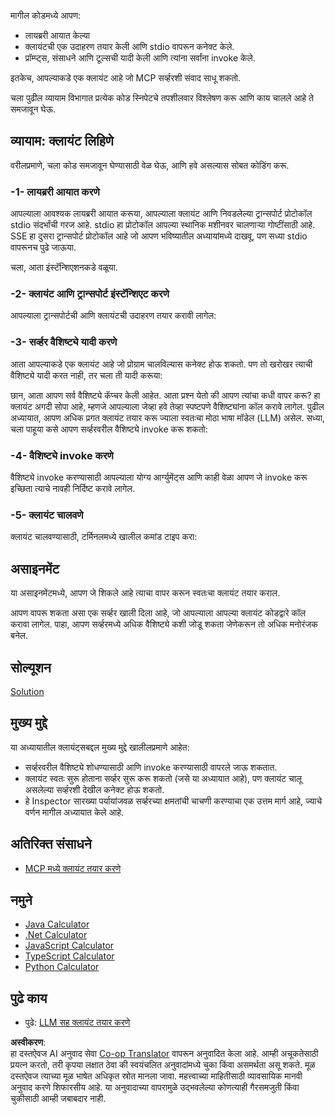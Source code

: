 <!--
CO_OP_TRANSLATOR_METADATA:
{
  "original_hash": "2342baa570312086fc19edcf41320250",
  "translation_date": "2025-06-17T15:33:23+00:00",
  "source_file": "03-GettingStarted/02-client/README.md",
  "language_code": "mr"
}
-->
मागील कोडमध्ये आपण:

- लायब्ररी आयात केल्या
- क्लायंटची एक उदाहरण तयार केली आणि stdio वापरून कनेक्ट केले.
- प्रॉम्प्ट्स, संसाधने आणि टूल्सची यादी केली आणि त्यांना सर्वांना invoke केले.

इतकेच, आपल्याकडे एक क्लायंट आहे जो MCP सर्व्हरशी संवाद साधू शकतो.

चला पुढील व्यायाम विभागात प्रत्येक कोड स्निपेटचे तपशीलवार विश्लेषण करू आणि काय चालले आहे ते समजावून घेऊ.

## व्यायाम: क्लायंट लिहिणे

वरीलप्रमाणे, चला कोड समजावून घेण्यासाठी वेळ घेऊ, आणि हवे असल्यास सोबत कोडिंग करू.

### -1- लायब्ररी आयात करणे

आपल्याला आवश्यक लायब्ररी आयात करूया, आपल्याला क्लायंट आणि निवडलेल्या ट्रान्सपोर्ट प्रोटोकॉल stdio संदर्भांची गरज आहे. stdio हा प्रोटोकॉल आपल्या स्थानिक मशीनवर चालणाऱ्या गोष्टींसाठी आहे. SSE हा दुसरा ट्रान्सपोर्ट प्रोटोकॉल आहे जो आपण भविष्यातील अध्यायांमध्ये दाखवू, पण सध्या stdio वापरूनच पुढे जाऊया.

चला, आता इंस्टॅन्शिएशनकडे वळूया.

### -2- क्लायंट आणि ट्रान्सपोर्ट इंस्टॅन्शिएट करणे

आपल्याला ट्रान्सपोर्टची आणि क्लायंटची उदाहरण तयार करावी लागेल:

### -3- सर्व्हर वैशिष्ट्ये यादी करणे

आता आपल्याकडे एक क्लायंट आहे जो प्रोग्राम चालविल्यास कनेक्ट होऊ शकतो. पण तो खरोखर त्याची वैशिष्ट्ये यादी करत नाही, तर चला ती यादी करूया:

छान, आता आपण सर्व वैशिष्ट्ये कॅप्चर केली आहेत. आता प्रश्न येतो की आपण त्यांचा कधी वापर करू? हा क्लायंट अगदी सोपा आहे, म्हणजे आपल्याला जेव्हा हवे तेव्हा स्पष्टपणे वैशिष्ट्यांना कॉल करावे लागेल. पुढील अध्यायात, आपण अधिक प्रगत क्लायंट तयार करू ज्याला स्वतःचा मोठा भाषा मॉडेल (LLM) असेल. सध्या, चला पाहूया कसे आपण सर्व्हरवरील वैशिष्ट्ये invoke करू शकतो:

### -4- वैशिष्ट्ये invoke करणे

वैशिष्ट्ये invoke करण्यासाठी आपल्याला योग्य आर्ग्युमेंट्स आणि काही वेळा आपण जे invoke करू इच्छिता त्याचे नावही निर्दिष्ट करावे लागेल.

### -5- क्लायंट चालवणे

क्लायंट चालवण्यासाठी, टर्मिनलमध्ये खालील कमांड टाइप करा:

## असाइनमेंट

या असाइनमेंटमध्ये, आपण जे शिकले आहे त्याचा वापर करून स्वतःचा क्लायंट तयार कराल.

आपण वापरू शकता असा एक सर्व्हर खाली दिला आहे, जो आपल्याला आपल्या क्लायंट कोडद्वारे कॉल करावा लागेल. पाहा, आपण सर्व्हरमध्ये अधिक वैशिष्ट्ये कशी जोडू शकता जेणेकरून तो अधिक मनोरंजक बनेल.

## सोल्यूशन

[Solution](./solution/README.md)

## मुख्य मुद्दे

या अध्यायातील क्लायंट्सबद्दल मुख्य मुद्दे खालीलप्रमाणे आहेत:

- सर्व्हरवरील वैशिष्ट्ये शोधण्यासाठी आणि invoke करण्यासाठी वापरले जाऊ शकतात.
- क्लायंट स्वतः सुरू होताना सर्व्हर सुरू करू शकतो (जसे या अध्यायात आहे), पण क्लायंट चालू असलेल्या सर्व्हरशी देखील कनेक्ट होऊ शकतो.
- हे Inspector सारख्या पर्यायांजवळ सर्व्हरच्या क्षमतांची चाचणी करण्याचा एक उत्तम मार्ग आहे, ज्याचे वर्णन मागील अध्यायात केले आहे.

## अतिरिक्त संसाधने

- [MCP मध्ये क्लायंट तयार करणे](https://modelcontextprotocol.io/quickstart/client)

## नमुने

- [Java Calculator](../samples/java/calculator/README.md)
- [.Net Calculator](../../../../03-GettingStarted/samples/csharp)
- [JavaScript Calculator](../samples/javascript/README.md)
- [TypeScript Calculator](../samples/typescript/README.md)
- [Python Calculator](../../../../03-GettingStarted/samples/python)

## पुढे काय

- पुढे: [LLM सह क्लायंट तयार करणे](/03-GettingStarted/03-llm-client/README.md)

**अस्वीकरण**:  
हा दस्तऐवज AI अनुवाद सेवा [Co-op Translator](https://github.com/Azure/co-op-translator) वापरून अनुवादित केला आहे. आम्ही अचूकतेसाठी प्रयत्न करतो, तरी कृपया लक्षात ठेवा की स्वयंचलित अनुवादांमध्ये चुका किंवा असमर्थता असू शकते. मूळ दस्तऐवज त्याच्या मूळ भाषेत अधिकृत स्रोत मानला जावा. महत्त्वाच्या माहितीसाठी व्यावसायिक मानवी अनुवाद करणे शिफारसीय आहे. या अनुवादाच्या वापरामुळे उद्भवलेल्या कोणत्याही गैरसमजुती किंवा चुकीसाठी आम्ही जबाबदार नाही.